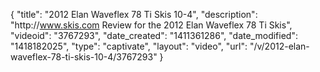 {
    "title": "2012 Elan Waveflex 78 Ti Skis 10-4",
    "description": "http:\/\/www.skis.com Review for the 2012 Elan Waveflex 78 Ti Skis",
    "videoid": "3767293",
    "date_created": "1411361286",
    "date_modified": "1418182025",
    "type": "captivate",
    "layout": "video",
    "url": "\/v\/2012-elan-waveflex-78-ti-skis-10-4\/3767293"
}
